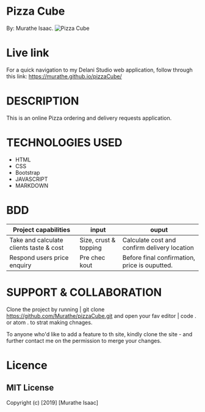 # Pizza Cube

By: Murathe Isaac.
![Pizza Cube](https://github.com/Murathe/pizzaCube/blob/master/images/pZss.png)

# Live link
For a quick navigation to my Delani Studio web application, follow through this link: https://murathe.github.io/pizzaCube/

# DESCRIPTION 

This is an online Pizza ordering and delivery requests application.

# TECHNOLOGIES USED

- HTML
- CSS
- Bootstrap
- JAVASCRIPT
- MARKDOWN

# BDD

Project capabilities                           |         input                           | ouput
-----------------------------------------------|-----------------------------------------|-------------------------------------------------
Take and calculate clients taste & cost        |       Size, crust & topping             |   Calculate cost and confirm delivery location
Respond users price enquiry                    |       Pre chec   kout                   |   Before final confirmation, price is ouputted.



# SUPPORT & COLLABORATION

Clone the project by running | git clone https://github.com/Murathe/pizzaCube.git and open your fav editor | code . or atom . to strat making chnages.

To anyone who'd like to add a feature to th site, kindly clone the site -  and further contact me on the permission to merge your changes.

# Licence
## MIT License

Copyright (c) [2019] [Murathe Isaac]

